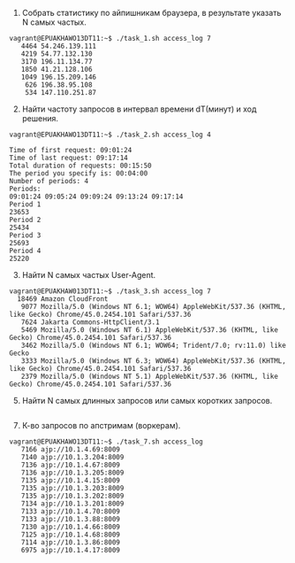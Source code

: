 1) Собрать статистику по айпишникам браузера, в результате указать N самых частых.
```
vagrant@EPUAKHAWO13DT11:~$ ./task_1.sh access_log 7
   4464 54.246.139.111
   4219 54.77.132.130
   3170 196.11.134.77
   1850 41.21.128.106
   1049 196.15.209.146
    626 196.38.95.108
    534 147.110.251.87
```
2) Найти частоту запросов в интервал времени dT(минут) и ход решения.
```
vagrant@EPUAKHAWO13DT11:~$ ./task_2.sh access_log 4

Time of first request: 09:01:24
Time of last request: 09:17:14
Total duration of requests: 00:15:50
The period you specify is: 00:04:00
Number of periods: 4
Periods:
09:01:24 09:05:24 09:09:24 09:13:24 09:17:14
Period 1
23653
Period 2
25434
Period 3
25693
Period 4
25220
```
3) Найти N самых частых User-Agent.
```
vagrant@EPUAKHAW013DT11:~$ ./task_3.sh access_log 7
  18469 Amazon CloudFront
   9077 Mozilla/5.0 (Windows NT 6.1; WOW64) AppleWebKit/537.36 (KHTML, like Gecko) Chrome/45.0.2454.101 Safari/537.36
   7624 Jakarta Commons-HttpClient/3.1
   5469 Mozilla/5.0 (Windows NT 6.1) AppleWebKit/537.36 (KHTML, like Gecko) Chrome/45.0.2454.101 Safari/537.36
   3462 Mozilla/5.0 (Windows NT 6.1; WOW64; Trident/7.0; rv:11.0) like Gecko
   3333 Mozilla/5.0 (Windows NT 6.3; WOW64) AppleWebKit/537.36 (KHTML, like Gecko) Chrome/45.0.2454.101 Safari/537.36
   2379 Mozilla/5.0 (Windows NT 5.1) AppleWebKit/537.36 (KHTML, like Gecko) Chrome/45.0.2454.101 Safari/537.36
```
5) Найти N самых длинных запросов или самых коротких запросов.
```

```
7) К-во запросов по апстримам (воркерам).
```
vagrant@EPUAKHAWO13DT11:~$ ./task_7.sh access_log
   7166 ajp://10.1.4.69:8009
   7140 ajp://10.1.3.204:8009
   7136 ajp://10.1.4.67:8009
   7136 ajp://10.1.3.205:8009
   7135 ajp://10.1.4.15:8009
   7135 ajp://10.1.3.203:8009
   7135 ajp://10.1.3.202:8009
   7134 ajp://10.1.3.201:8009
   7133 ajp://10.1.4.70:8009
   7133 ajp://10.1.3.88:8009
   7130 ajp://10.1.4.66:8009
   7125 ajp://10.1.4.68:8009
   7114 ajp://10.1.3.86:8009
   6975 ajp://10.1.4.17:8009
```

